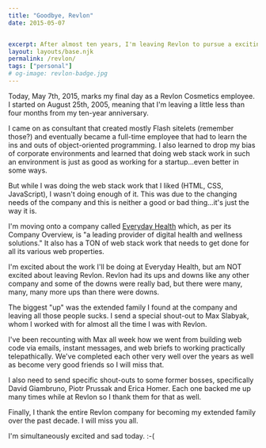 ```yaml
---
title: "Goodbye, Revlon"
date: 2015-05-07


excerpt: After almost ten years, I'm leaving Revlon to pursue a exciting new opportunity.
layout: layouts/base.njk
permalink: /revlon/
tags: ["personal"]
# og-image: revlon-badge.jpg
---
```

Today, May 7th, 2015, marks my final day as a Revlon Cosmetics employee. I started on August 25th, 2005, meaning that I'm leaving a little less than four months from my ten-year anniversary.

I came on as consultant that created mostly Flash sitelets (remember those?) and eventually became a full-time employee that had to learn the ins and outs of object-oriented programming. I also learned to drop my bias of corporate environments and learned that doing web stack work in such an environment is just as good as working for a startup...even better in some ways.

But while I was doing the web stack work that I liked (HTML, CSS, JavaScript), I wasn't doing enough of it. This was due to the changing needs of the company and this is neither a good or bad thing...it's just the way it is.

I'm moving onto a company called [Everyday Health](http://www.everydayhealth.com/ "Visit Everyday Health") which, as per its Company Overview, is "a leading provider of digital health and wellness solutions."  It also has a TON of web stack work that needs to get done for all its various web properties.

I'm excited about the work I'll be doing at Everyday Health, but am NOT excited about leaving Revlon. Revlon had its ups and downs like any other company and some of the downs were really bad, but there were many, many, many more ups than there were downs.

The biggest "up" was the extended family I found at the company and leaving all those people sucks. I send a special shout-out to Max Slabyak, whom I worked with for almost all the time I was with Revlon.

I've been recounting with Max all week how we went from building web code via emails, instant messages, and web briefs to working practically telepathically. We've completed each other very well over the years as well as become very good friends so I will miss that.

I also need to send specific shout-outs to some former bosses, specifically David Giambruno, Piotr Prussak and Erica Homer. Each one backed me up many times while at Revlon so I thank them for that as well.

Finally, I thank the entire Revlon company for becoming my extended family over the past decade. I will miss you all.

I'm simultaneously excited and sad today. :-(